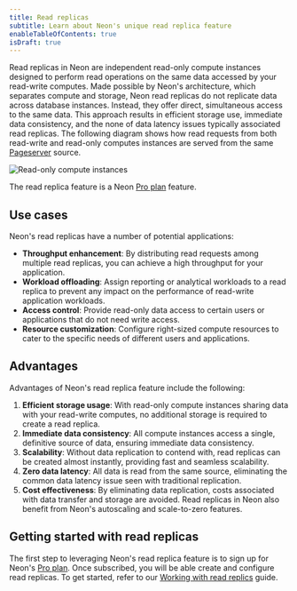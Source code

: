 ```yaml
---
title: Read replicas
subtitle: Learn about Neon's unique read replica feature
enableTableOfContents: true
isDraft: true
---
```


Read replicas in Neon are independent read-only compute instances designed to perform read operations on the same data accessed by your read-write computes. Made possible by Neon's architecture, which separates compute and storage, Neon read replicas do not replicate data across database instances. Instead, they offer direct, simultaneous access to the same data. This approach results in efficient storage use, immediate data consistency, and the none of data latency issues typically associated read replicas. The following diagram shows how read requests from both read-write and read-only computes instances are served from the same [Pageserver](/docs/refernce/glossary#pageserver) source.

![Read-only compute instances](/docs/introduction/read_replicas.png)

The read replica feature is a Neon [Pro plan](/docs/introduction/pro-plan) feature.

## Use cases

Neon's read replicas have a number of potential applications:

- **Throughput enhancement**: By distributing read requests among multiple read replicas, you can achieve a high throughput for your application.
- **Workload offloading**: Assign reporting or analytical workloads to a read replica to prevent any impact on the performance of read-write application workloads.
- **Access control**: Provide read-only data access to certain users or applications that do not need write access.
- **Resource customization**: Configure right-sized compute resources to cater to the specific needs of different users and applications.

## Advantages

Advantages of Neon's read replica feature include the following:

1. **Efficient storage usage**: With read-only compute instances sharing data with your read-write computes, no additional storage is required to create a read replica.
2. **Immediate data consistency**: All compute instances access a single, definitive source of data, ensuring immediate data consistency.
3. **Scalability**: Without data replication to contend with, read replicas can be created almost instantly, providing fast and seamless scalability.
4. **Zero data latency**: All data is read from the same source, eliminating the common data latency issue seen with traditional replication.
5. **Cost effectiveness**: By eliminating data replication, costs associated with data transfer and storage are avoided. Read replicas in Neon also benefit from Neon's autoscaling and scale-to-zero features.

## Getting started with read replicas

The first step to leveraging Neon's read replica feature is to sign up for Neon's [Pro plan](/docs/introduction/pro-plan). Once subscribed, you will be able create and configure read replicas. To get started, refer to our [Working with read replics](/docs/guides/read-replica-guide) guide.
